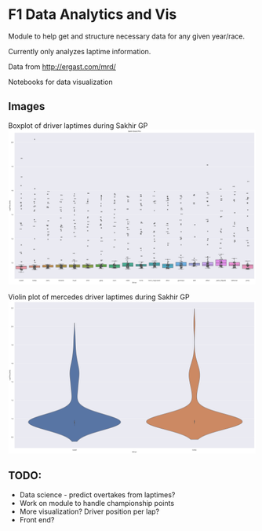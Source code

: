 # F1 Data Analytics and Vis

Module to help get and structure necessary data for any given year/race.

Currently only analyzes laptime information.

Data from http://ergast.com/mrd/

Notebooks for data visualization

## Images
Boxplot of driver laptimes during Sakhir GP
![Driver Boxplot](https://github.com/haochengZhang/f1-analytics/blob/master/images/sakhir/driver_box.svg)

Violin plot of mercedes driver laptimes during Sakhir GP
![Mercedes Violin](https://github.com/haochengZhang/f1-analytics/blob/master/images/sakhir/mercedes_violin.svg)

## TODO:
* Data science - predict overtakes from laptimes?
* Work on module to handle championship points
* More visualization? Driver position per lap?
* Front end?
